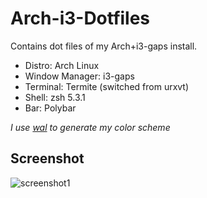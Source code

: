 # Arch-i3-Dotfiles

Contains dot files of my Arch+i3-gaps install.
* Distro: Arch Linux
* Window Manager: i3-gaps
* Terminal: Termite (switched from urxvt)
* Shell: zsh 5.3.1
* Bar: Polybar

_I use [wal](https://github.com/dylanaraps/wal) to generate my color scheme_  
  
## Screenshot
![screenshot1](http://imgur.com/download/TNIcUw2/%5Bi3-gaps%5D%20My%20First%20Rice!)
